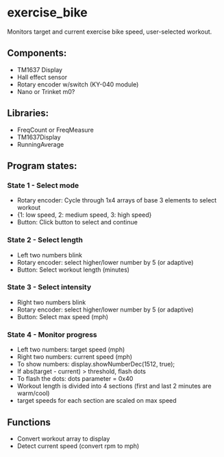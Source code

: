 # exercise_bike
Monitors target and current exercise bike speed, user-selected workout.

## Components:
- TM1637 Display
- Hall effect sensor
- Rotary encoder w/switch (KY-040 module)
- Nano or Trinket m0?

## Libraries:
- FreqCount or FreqMeasure
- TM1637Display
- RunningAverage

## Program states:
### State 1 - Select mode
- Rotary encoder: Cycle through 1x4 arrays of base 3 elements to select workout 
- {1: low speed, 2: medium speed, 3: high speed}
- Button: Click button to select and continue

### State 2 - Select length
- Left two numbers blink
- Rotary encoder: select higher/lower number by 5 (or adaptive)
- Button: Select workout length (minutes)

### State 3 - Select intensity
- Right two numbers blink
- Rotary encoder: select higher/lower number by 5 (or adaptive)
- Button: Select max speed (mph)

### State 4 - Monitor progress
- Left two numbers: target speed (mph)
- Right two numbers: current speed (mph)
- To show numbers: display.showNumberDec(1512, true); 
- If abs(target - current) > threshold, flash dots
- To flash the dots: dots parameter = 0x40
- Workout length is divided into 4 sections (first and last 2 minutes are warm/cool)
- target speeds for each section are scaled on max speed

## Functions
- Convert workout array to display
 - Detect current speed (convert rpm to mph)
